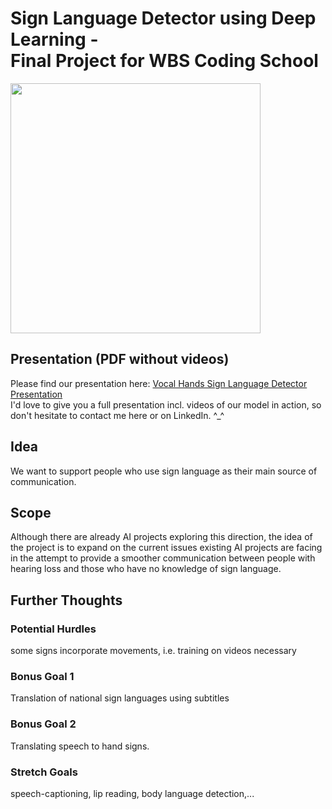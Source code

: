 # Sign Language Detector using Deep Learning - <br/>Final Project for WBS Coding School 

<img src="https://github.com/Chrille91/Sign-Language-Detector/assets/49496538/35b5e37a-3569-4ff1-b15b-ba33e9dcad44.type" width="400" height="400">

## Presentation (PDF without videos)
Please find our presentation here: [Vocal Hands Sign Language Detector Presentation](https://github.com/user-attachments/files/17902056/Vocal_Hands_public_small.pdf)  
I'd love to give you a full presentation incl. videos of our model in action, so don't hesitate to contact me here or on LinkedIn. ^_^ 

## Idea
We want to support people who use sign language as their main source of communication. 

## Scope 
Although there are already AI projects exploring this direction, the idea of the project is to expand on the current issues existing AI projects are facing in the attempt to provide a smoother communication between people with hearing loss and those who have no knowledge of sign language. 

## Further Thoughts
### Potential Hurdles
some signs incorporate movements, i.e. training on videos necessary

### Bonus Goal 1
Translation of national sign languages using subtitles

### Bonus Goal 2
Translating speech to hand signs.

### Stretch Goals
speech-captioning, lip reading, body language detection,...
